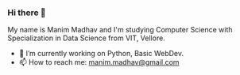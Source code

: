 ### Hi there 👋
My name is Manim Madhav and I'm studying Computer Science with Specialization in Data Science from VIT, Vellore.
- 🔭 I’m currently working on Python, Basic WebDev.
- 📫 How to reach me: manim.madhav@gmail.com
